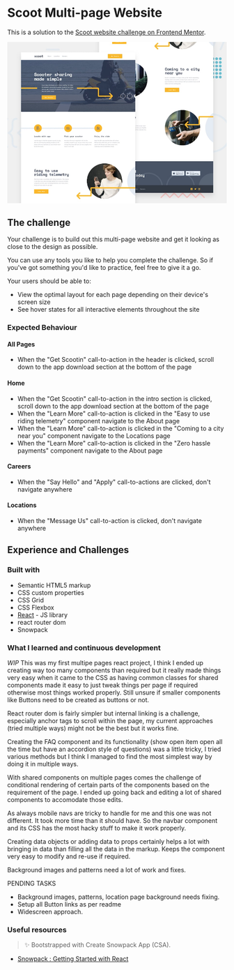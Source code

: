 # Scoot Multi-page Website

This is a solution to the [Scoot website challenge on Frontend Mentor](https://www.frontendmentor.io/challenges/scoot-multipage-website-N76alNPRJ).

![Design preview for the Planets fact site coding challenge](./preview.jpg)

## The challenge

Your challenge is to build out this multi-page website and get it looking as close to the design as possible.

You can use any tools you like to help you complete the challenge. So if you've got something you'd like to practice, feel free to give it a go.

Your users should be able to:

- View the optimal layout for each page depending on their device's screen size
- See hover states for all interactive elements throughout the site

### Expected Behaviour

#### All Pages

- When the "Get Scootin" call-to-action in the header is clicked, scroll down to the app download section at the bottom of the page

#### Home

- When the "Get Scootin" call-to-action in the intro section is clicked, scroll down to the app download section at the bottom of the page
- When the "Learn More" call-to-action is clicked in the "Easy to use riding telemetry" component navigate to the About page
- When the "Learn More" call-to-action is clicked in the "Coming to a city near you" component navigate to the Locations page
- When the "Learn More" call-to-action is clicked in the "Zero hassle payments" component navigate to the About page

#### Careers

- When the "Say Hello" and "Apply" call-to-actions are clicked, don't navigate anywhere

#### Locations

- When the "Message Us" call-to-action is clicked, don't navigate anywhere

## Experience and Challenges

### Built with

- Semantic HTML5 markup
- CSS custom properties
- CSS Grid
- CSS Flexbox
- [React](https://reactjs.org/) - JS library
- react router dom
- Snowpack

### What I learned and continuous development

_WIP_
This was my first multipe pages react project, I think I ended up creating way too many components than required but it really made things very easy when it came to the CSS as having common classes for shared components made it easy to just tweak things per page if required otherwise most things worked properly.
Still unsure if smaller components like Buttons need to be created as buttons or not.

React router dom is fairly simpler but internal linking is a challenge, especially anchor tags to scroll within the page, my current approaches (tried multiple ways) might not be the best but it works fine.

Creating the FAQ component and its functionality (show open item open all the time but have an accordion style of questions) was a little tricky, I tried various methods but I think I managed to find the most simplest way by doing it in multiple ways.

With shared components on multiple pages comes the challenge of conditional rendering of certain parts of the components based on the requirement of the page. I ended up going back and editing a lot of shared components to accomodate those edits.

As always mobile navs are tricky to handle for me and this one was not different. It took more time than it should have. So the navbar component and its CSS has the most hacky stuff to make it work properly.

Creating data objects or adding data to props certainly helps a lot with bringing in data than filling all the data in the markup. Keeps the component very easy to modify and re-use if required.

Background images and patterns need a lot of work and fixes.

PENDING TASKS

- Background images, patterns, location page background needs fixing.
- Setup all Button links as per readme
- Widescreen approach.

### Useful resources

> ✨ Bootstrapped with Create Snowpack App (CSA).

- [Snowpack : Getting Started with React](https://www.snowpack.dev/tutorials/react)
